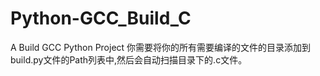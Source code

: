 # Python-GCC_Build_C
A Build GCC Python Project
你需要将你的所有需要编译的文件的目录添加到build.py文件的Path列表中,然后会自动扫描目录下的.c文件。

